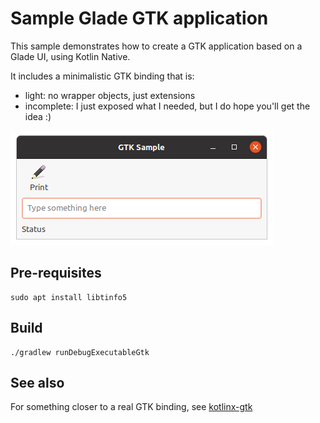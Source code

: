 # Sample Glade GTK application

This sample demonstrates how to create a GTK application based on a Glade UI, using Kotlin Native.

It includes a minimalistic GTK binding that is:
* light: no wrapper objects, just extensions
* incomplete: I just exposed what I needed, but I do hope you'll get the idea :)

![Screenshot](doc/readme-screenshot.png)

## Pre-requisites

```
sudo apt install libtinfo5
```

## Build

```
./gradlew runDebugExecutableGtk
```

## See also

For something closer to a real GTK binding, see [kotlinx-gtk](https://github.com/Doomsdayrs/kotlinx-gtk)
